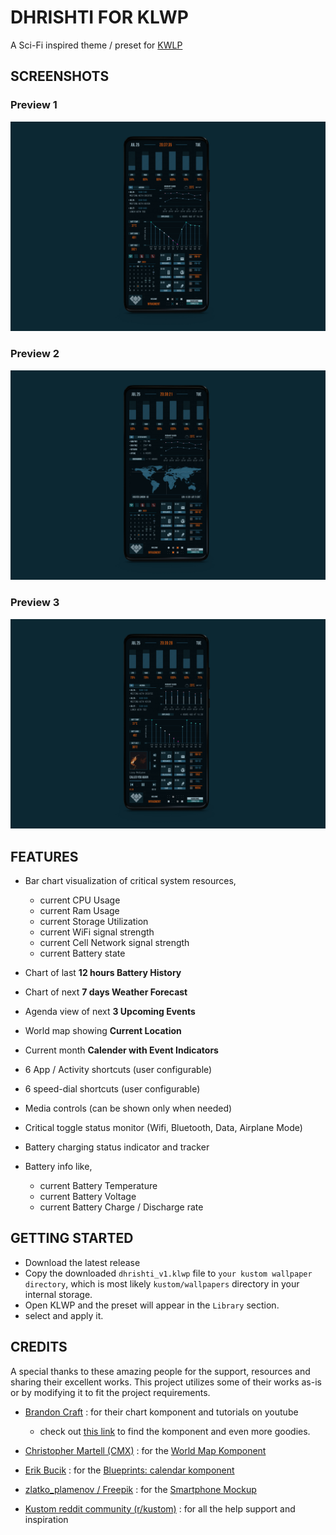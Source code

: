 # DHRISHTI FOR KLWP

A Sci-Fi inspired theme / preset for [KWLP](https://play.google.com/store/apps/details?id=org.kustom.wallpaper)

## SCREENSHOTS

### Preview 1
![Preview 1](images/preview-1.jpg)

### Preview 2
![Preview 2](images/preview-2.jpg)

### Preview 3
![Preview 3](images/preview-3.jpg)

## FEATURES

- Bar chart visualization of critical system resources,

    - current CPU Usage
    - current Ram Usage
    - current Storage Utilization
    - current WiFi signal strength
    - current Cell Network signal strength
    - current Battery state

- Chart of last **12 hours Battery History**

- Chart of next **7 days Weather Forecast**

- Agenda view of next **3 Upcoming Events**

- World map showing **Current Location**

- Current month **Calender with Event Indicators**

- 6 App / Activity shortcuts (user configurable)

- 6 speed-dial shortcuts (user configurable)

- Media controls (can be shown only when needed)

- Critical toggle status monitor (Wifi, Bluetooth, Data, Airplane Mode)

- Battery charging status indicator and tracker

- Battery info like,

    - current Battery Temperature
    - current Battery Voltage
    - current Battery Charge / Discharge rate

## GETTING STARTED

- Download the latest release
- Copy the downloaded `dhrishti_v1.klwp` file to `your kustom wallpaper directory`, which is most likely `kustom/wallpapers` directory in your internal storage.
- Open KLWP and the preset will appear in the `Library` section.
- select and apply it.

## CREDITS

A special thanks to these amazing people for the support, resources and sharing their excellent works. This project utilizes some of their works as-is or by modifying it to fit the project requirements.

- [Brandon Craft](https://www.bcraftmath.com/meetcraftmath.html) : for their chart komponent and tutorials on youtube
    - check out [this link](https://www.bcraftmath.com/klwp.html) to find the komponent and even more goodies.
    
- [Christopher Martell (CMX)](https://www.reddit.com/user/ChristopherMartellX) : for the [World Map Komponent](https://www.reddit.com/r/kustom/comments/c81jzv/cmx_old_school_world_map_komponent)

- [Erik Bucik](https://klwp.erikbucik.com/komponents#h.s_t1QmMldYLCAb) : for the [Blueprints: calendar komponent](https://play.google.com/store/apps/details?id=eb.kustom.blueprints)

- [zlatko_plamenov / Freepik](https://www.freepik.com/author/zlatko-plamenov) : for the [Smartphone Mockup](https://www.freepik.com/free-psd/smartphone-mock-up-isolated_4075388.htm)

- [Kustom reddit community (r/kustom)](https://reddit.com/r/kustom) : for all the help support and inspiration
